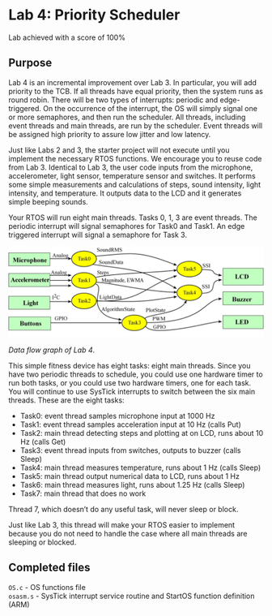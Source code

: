 # Lab 4: Priority Scheduler

Lab achieved with a score of 100%

## Purpose

Lab 4 is an incremental improvement over Lab 3. In particular, you will add priority to the TCB. If all threads have equal priority, then the system runs as round robin. There will be two types of interrupts: periodic and edge-triggered. On the occurrence of the interrupt, the OS will simply signal one or more semaphores, and then run the scheduler. All threads, including event threads and main threads, are run by the scheduler. Event threads will be assigned high priority to assure low jitter and low latency.

Just like Labs 2 and 3, the starter project will not execute until you implement the necessary RTOS functions. We encourage you to reuse code from Lab 3. Identical to Lab 3, the user code inputs from the microphone, accelerometer, light sensor, temperature sensor and switches. It performs some simple measurements and calculations of steps, sound intensity, light intensity, and temperature. It outputs data to the LCD and it generates simple beeping sounds.

Your RTOS will run eight main threads. Tasks 0, 1, 3 are event threads. The periodic interrupt will signal semaphores for Task0 and Task1. An edge triggered interrupt will signal a semaphore for Task 3.

![diagram](Lab_dataFlow.jpg)

*Data flow graph of Lab 4*.

This simple fitness device has eight tasks: eight main threads. Since you have two periodic threads to schedule, you could use one hardware timer to run both tasks, or you could use two hardware timers, one for each task. You will continue to use SysTick interrupts to switch between the six main threads. These are the eight tasks:
- Task0: event thread samples microphone input at 1000 Hz
- Task1: event thread samples acceleration input at 10 Hz (calls Put)
- Task2: main thread detecting steps and plotting at on LCD, runs about 10 Hz (calls Get)
- Task3: event thread inputs from switches, outputs to buzzer (calls Sleep)
- Task4: main thread measures temperature, runs about 1 Hz (calls Sleep)
- Task5: main thread output numerical data to LCD, runs about 1 Hz
- Task6: main thread measures light, runs about 1.25 Hz (calls Sleep)
- Task7: main thread that does no work

Thread 7, which doesn’t do any useful task, will never sleep or block. 

Just like Lab 3, this thread will make your RTOS easier to implement because you do not need to handle the case where all main threads are sleeping or blocked.

## Completed files

`OS.c` - OS functions file \
`osasm.s` - SysTick interrupt service routine and StartOS function definition (ARM)
